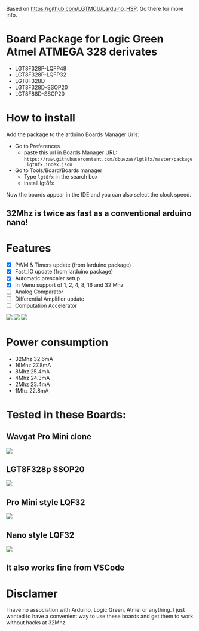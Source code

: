 Based on https://github.com/LGTMCU/Larduino_HSP. Go there for more info.

# Board Package for Logic Green Atmel ATMEGA 328 derivates

- LGT8F328P-LQFP48
- LGT8F328P-LQFP32
- LGT8F328D
- LGT8F328D-SSOP20
- LGT8F88D-SSOP20

# How to install

Add the package to the arduino Boards Manager Urls:

- Go to Preferences
  - paste this url in Boards Manager URL: `https://raw.githubusercontent.com/dbuezas/lgt8fx/master/package_lgt8fx_index.json`
- Go to Tools/Board/Boards manager
  - Type `lgt8fx` in the search box
  - install lgt8fx

Now the boards appear in the IDE and you can also select the clock speed.

## 32Mhz is twice as fast as a conventional arduino nano!

# Features

- [x] PWM & Timers update (from larduino package)
- [x] Fast_IO update (from larduino package)
- [x] Automatic prescaler setup
- [x] In Menu support of 1, 2, 4, 8, 16 and 32 Mhz
- [ ] Analog Comparator
- [ ] Differential Amplifier update
- [ ] Computation Accelerator

![](./boards_manager.png)
![](./clock.png)
![](./variants.png)

# Power consumption

- 32Mhz 32.6mA
- 16Mhz 27.8mA
- 8Mhz 25.4mA
- 4Mhz 24.3mA
- 2Mhz 23.4mA
- 1Mhz 22.8mA

# Tested in these Boards:

## Wavgat Pro Mini clone

![](./wavgat_pro_mini.png)

## LGT8F328p SSOP20

![](./ssop20.png)

## Pro Mini style LQF32

![](./pro_mini_LQFP32.png)

## Nano style LQF32

![](./nano_LQFP32.png)

## It also works fine from VSCode

# Disclamer

I have no association with Arduino, Logic Green, Atmel or anything. I just wanted to have a convenient way to use these boards and get them to work without hacks at 32Mhz
